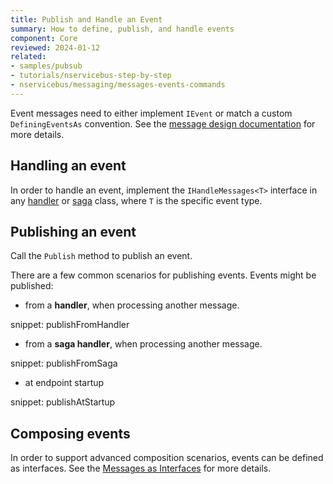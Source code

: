 ```yaml
---
title: Publish and Handle an Event
summary: How to define, publish, and handle events
component: Core
reviewed: 2024-01-12
related:
- samples/pubsub
- tutorials/nservicebus-step-by-step
- nservicebus/messaging/messages-events-commands
---
```


Event messages need to either implement `IEvent` or match a custom `DefiningEventsAs` convention. See the [message design documentation](/nservicebus/messaging/messages-events-commands.md) for more details.

## Handling an event

In order to handle an event, implement the `IHandleMessages<T>` interface in any [handler](/nservicebus/handlers) or [saga](/nservicebus/sagas) class, where `T` is the specific event type.

## Publishing an event

Call the `Publish` method to publish an event.

There are a few common scenarios for publishing events. Events might be published:

- from a **handler**, when processing another message.

snippet: publishFromHandler

- from a **saga handler**, when processing another message.

snippet: publishFromSaga

- at endpoint startup

snippet: publishAtStartup

## Composing events

In order to support advanced composition scenarios, events can be defined as interfaces. See the [Messages as Interfaces](/nservicebus/messaging/messages-as-interfaces.md) for more details.
